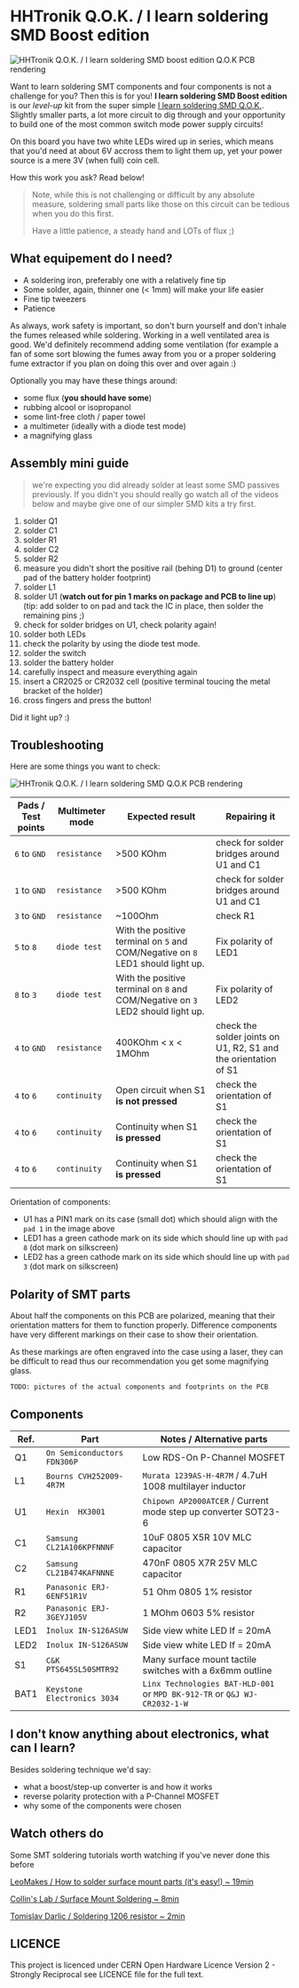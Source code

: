 HHTronik Q.O.K. / I learn soldering SMD Boost edition
=====================================================

![HHTronik Q.O.K. / I learn soldering SMD boost edition Q.O.K PCB rendering](./assets/pcb-rendering.png)

Want to learn soldering SMT components and four components is not a challenge for you? 
Then this is for you! **I learn soldering SMD Boost edition** is our *level-up* kit from 
the super simple [I learn soldering SMD Q.O.K.](https://github.com/hhtronik/qok-i-learn-soldering-smd). 
Slightly smaller parts, a lot more circuit to dig through and your opportunity to build one of 
the most common switch mode power supply circuits!

On this board you have two white LEDs wired up in series, which means that you'd need at about
6V accross them to light them up, yet your power source is a mere 3V (when full) coin cell. 

How this work you ask? Read below!

>
> Note, while this is not challenging or difficult by any absolute measure, soldering small parts
> like those on this circuit can be tedious when you do this first. 
>
> Have a little patience, a steady hand and LOTs of flux ;)
>

What equipement do I need?
--------------------------

- A soldering iron, preferably one with a relatively fine tip
- Some solder, again, thinner one (< 1mm) will make your life easier
- Fine tip tweezers
- Patience

As always, work safety is important, so don't burn yourself and don't inhale the fumes released while soldering. Working in a well ventilated area is good. We'd definitely recommend adding some ventilation (for example a fan of some sort blowing the fumes away from you or a proper soldering fume extractor if you plan on doing this over and over again :)

Optionally you may have these things around:

- some flux (**you should have some**)
- rubbing alcool or isopropanol
- some lint-free cloth / paper towel
- a multimeter (ideally with a diode test mode)
- a magnifying glass

Assembly mini guide
-------------------

>
> we're expecting you did already solder at least some SMD passives previously. 
> If you didn't you should really go watch all of the videos below and maybe
> give one of our simpler SMD kits a try first.
>

1. solder Q1
2. solder C1
3. solder R1
4. solder C2
5. solder R2
6. measure you didn't short the positive rail (behing D1) to ground (center pad of the battery holder footprint)
7. solder L1
8. solder U1 (**watch out for pin 1 marks on package and PCB to line up**) (tip: add solder to on pad and tack the IC in place, then solder the remaining pins ;)
9. check for solder bridges on U1, check polarity again!
10. solder both LEDs
11. check the polarity by using the diode test mode. 
11. solder the switch
12. solder the battery holder
12. carefully inspect and measure everything again
13. insert a CR2025 or CR2032 cell (positive terminal toucing the metal bracket of the holder)
14. cross fingers and press the button!

Did it light up? :)

Troubleshooting
----------------

Here are some things you want to check:

![HHTronik Q.O.K. / I learn soldering SMD Q.O.K PCB rendering](./assets/troubleshooting.png)

| Pads / Test points | Multimeter mode       | Expected result            | Repairing it               |
| ------------------ | --------------------- | -------------------------- | -------------------------- |
| `6` to `GND`       | `resistance`          | >500 KOhm                  | check for solder bridges around U1 and C1 |
| `1` to `GND`       | `resistance`          | >500 KOhm                  | check for solder bridges around U1 and C1 |
| `3` to `GND`       | `resistance`          | ~100Ohm                    | check R1 |
| `5` to `8`         | `diode test`          | With the positive terminal on `5` and COM/Negative on `8` LED1 should light up. | Fix polarity of LED1 |
| `8` to `3`         | `diode test`          | With the positive terminal on `8` and COM/Negative on `3` LED2 should light up. | Fix polarity of LED2 |
| `4` to `GND`       | `resistance`          | 400KOhm < x < 1MOhm        | check the solder joints on U1, R2, S1 and the orientation of S1
| `4` to `6`         | `continuity`          | Open circuit when S1 **is not pressed** | check the orientation of S1
| `4` to `6`         | `continuity`          | Continuity when S1 **is pressed** | check the orientation of S1
| `4` to `6`         | `continuity`          | Continuity when S1 **is pressed** | check the orientation of S1


Orientation of components:

- U1 has a PIN1 mark on its case (small dot) which should align with the `pad 1` in the image above
- LED1 has a green cathode mark on its side which should line up with `pad 8` (dot mark on silkscreen)
- LED2 has a green cathode mark on its side which should line up with `pad 3` (dot mark on silkscreen)

Polarity of SMT parts
---------------------

About half the components on this PCB are polarized, meaning that their orientation matters
for them to function properly. Difference components have very different markings on their
case to show their orientation.

As these markings are often engraved into the case using a laser, they can be difficult to
read thus our recommendation you get some magnifying glass.

`TODO: pictures of the actual components and footprints on the PCB`

Components
----------

| Ref. | Part                        | Notes / Alternative parts  |
| ---- | --------------------------- | -------------------------- |
| Q1   | `On Semiconductors FDN306P` | Low RDS-On P-Channel MOSFET 
| L1   | `Bourns CVH252009-4R7M`     | `Murata 1239AS-H-4R7M` / 4.7uH 1008 multilayer inductor
| U1   | `Hexin  HX3001`             | `Chipown AP2000ATCER` / Current mode step up converter SOT23-6
| C1   | `Samsung CL21A106KPFNNNF`   | 10uF 0805 X5R 10V MLC capacitor
| C2   | `Samsung CL21B474KAFNNNE`   | 470nF 0805 X7R 25V MLC capacitor
| R1   | `Panasonic ERJ-6ENF51R1V`   | 51 Ohm 0805 1% resistor
| R2   | `Panasonic ERJ-3GEYJ105V`   | 1 MOhm 0603 5% resistor
| LED1 | `Inolux IN-S126ASUW`        | Side view white LED If = 20mA 
| LED2 | `Inolux IN-S126ASUW`        | Side view white LED If = 20mA
| S1   | `C&K PTS645SL50SMTR92`      | Many surface mount tactile switches with a 6x6mm outline
| BAT1 | `Keystone Electronics 3034` | `Linx Technologies BAT-HLD-001` or `MPD BK-912-TR` or `Q&J WJ-CR2032-1-W`


I don't know anything about electronics, what can I learn?
----------------------------------------------------------

Besides soldering technique we'd say:

- what a boost/step-up converter is and how it works
- reverse polarity protection with a P-Channel MOSFET
- why some of the components were chosen

Watch others do
---------------

Some SMT soldering tutorials worth watching if you've never done this before

[LeoMakes / How to solder surface mount parts (it's easy!) ~ 19min](https://www.youtube.com/watch?v=f9fbqks3BS8)

[Collin's Lab / Surface Mount Soldering ~ 8min](https://www.youtube.com/watch?v=QzoPxvIM2qE)

[Tomislav Darlic / Soldering 1206 resistor ~ 2min](https://www.youtube.com/watch?v=_DsCdOaRUPM)


LICENCE
-------

This project is licenced under CERN Open Hardware Licence Version 2 - Strongly Reciprocal see LICENCE file for the full text.